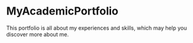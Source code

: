 # MyAcademicPortfolio
This portfolio is all about my experiences and skills, which may help you discover more about me.
